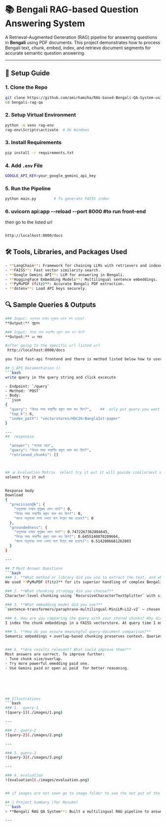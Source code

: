 
# 📚 Bengali RAG-based Question Answering System

A Retrieval-Augmented Generation (RAG) pipeline for answering questions in **Bengali** using PDF documents. This project demonstrates how to process Bengali text, chunk, embed, index, and retrieve document segments for accurate semantic question answering.

---

## 🚀 Setup Guide

### 1. Clone the Repo
```bash
git clone https://github.com/amirhamzha/RAG-based-Bengali-QA-System-using-Gemini-FAISS.git
cd bengali-rag-qa
```

### 2. Setup Virtual Environment
```bash
python -m venv rag-env
rag-env\Scripts\activate  # On Windows
```

### 3. Install Requirements
```bash
pip install -r requirements.txt
```

### 4. Add `.env` File
```bash
GOOGLE_API_KEY=your_google_gemini_api_key
```

### 5. Run the Pipeline
```bash
python main.py        # To generate FAISS index
```
### 6. uvicorn api:app --reload --port 8000   #to run front-end
then go to the listed url 

```bash

http://localhost:8000/docs
```



## 🛠️ Tools, Libraries, and Packages Used
```bash
- **LangChain**: Framework for chaining LLMs with retrievers and indexes.
- **FAISS**: Fast vector similarity search.
- **Google Gemini API**: LLM for answering in Bengali.
- **HuggingFace Embedding Models**: Multilingual sentence embeddings.
- **PyMuPDF (fitz)**: Accurate Bengali PDF extraction.
- **dotenv**: Load API keys securely.
```

## 🔍 Sample Queries & Outputs
```bash
### Input: অনুপমের ভাষায় সুপুরুষ কাকে বলা হয়েছে?
**Output:** শুম্ভুনাথ

### Input: বিয়ের সময় কল্যাণীর প্রকৃত বয়স কত ছিল?
**Output:** ১৫ বছর

#after going to the specific url listed url 
 http://localhost:8000/docs

you find fast-api frontend and there is method listed below how to user input 

## 📖 API Documentation ()
```bash
write query in the query string and click excecute

- Endpoint: `/query`
- Method: `POST`
- Body:
```json
{
  "query": "বিয়ের সময় কল্যাণীর প্রকৃত বয়স কত ছিল?",    ##  only put query you want search top k and index are alrady given 
  "top_k": 6,
  "index_path": "vectorstores/HSC26-Bangla1st-paper"
}

---
##  responese 

  "answer": "পনেরো বছর",
  "query": "বিয়ের সময় কল্যাণীর প্রকৃত বয়স কত ছিল?",
  "retrieved_chunks": []



## 📊 Evaluation Matrix  select try it out it will povide similariest score of preselect queries and also for test cases
seleect try it out 

	
Response body
Download
{
  "precision@k": {
    "অনুপমের ভাষায় সুপুরুষ কোন নাম?": 0,
    "বিয়ের সময় কল্যাণীর প্রকৃত বয়স কত ছিল?": 0,
    "কাকে অনুপমের ভাগ্য দেবতা বলে উল্লেখ করা হয়েছে?": 0
  },
  "groundedness": {
    "অনুপমের ভাষায় সুপুরুষ কোন নাম?": 0.7472267362804645,
    "বিয়ের সময় কল্যাণীর প্রকৃত বয়স কত ছিল?": 0.6455140870209664,
    "কাকে অনুপমের ভাগ্য দেবতা বলে উল্লেখ করা হয়েছে?": 0.5142006681262803
  }
}

---

## ❓ Must Answer Questions
```bash
### 1. **What method or library did you use to extract the text, and why?**
We used **PyMuPDF (fitz)** for its superior handling of complex Bengali fonts and layouts. Standard extractors like PyPDF2 missed important glyphs.

### 2. **What chunking strategy did you choose?**
Character-level chunking using `RecursiveCharacterTextSplitter` with size = 5000 and overlap = 1100. This ensures semantic continuity in low-resource languages.

### 3. **What embedding model did you use?**
`sentence-transformers/paraphrase-multilingual-MiniLM-L12-v2` — chosen for its lightweight footprint and strong performance across many languages including Bengali.

### 4. How are you comparing the query with your stored chunks? Why did you choose this similarity method and storage setup?
I index the chunk embeddings in a FAISS vectorstore. At query time I embed the question identically, then run a cosine‑similarity nearest‑neighbor search. FAISS gives millisecond lookups, and cosine similarity is ideal for direction‑based comparisons in embedding space.

### 5. **How do you ensure meaningful query-document comparison?**
Semantic embeddings + overlap-based chunking preserves context. Queries are matched to top-K relevant chunks before LLM processing.If a query is too vague (e.g. “age”), the top similarities will all be low—you can detect that via a threshold and then prompt for clarification or fall back to a simple keyword search.


### 6. **Are results relevant? What could improve them?**
Most answers are correct. To improve further:
- Tune chunk size/overlap.
- Try more powerful emedding paid one.
- Use Gemini paid or open ai paid  for better reasoning.






## Illustrations
```bash
### 1.  query-1
![query-1](./images/1.png)

---

### 2. query-2 
![query-2](./images/2.png)

---

### 3. query-3  
![query-3](./images/3.png)

---

### 4. evaluation  
![evaluation](./images/evaluation.png)


## if images are not seen go to image folder to see the out put of the images  and download those png

## 📌 Project Summary (for Resume)
```bash
> **Bengali RAG QA System**: Built a multilingual RAG pipeline to answer factual questions from Bengali literature using Gemini and HuggingFace embeddings. PDF to FAISS indexing, retrieval + LLM-based response. Used in education/NLP domains.

---



